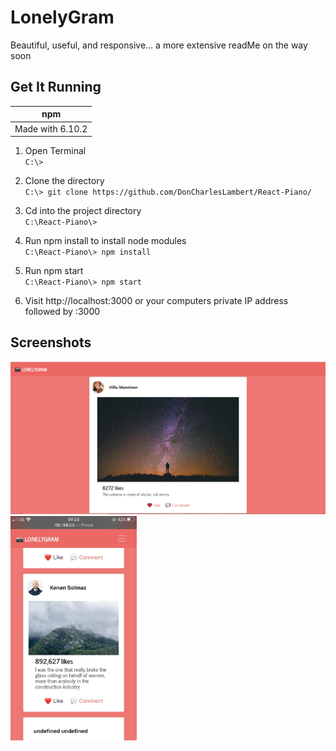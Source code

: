 # LonelyGram
Beautiful, useful, and responsive... a more extensive readMe on the way soon

## Get It Running

| npm    | 
|--      |
| Made with 6.10.2 |

1. Open Terminal  
`C:\>`

2. Clone the directory  
`C:\> git clone https://github.com/DonCharlesLambert/React-Piano/`

3. Cd into the project directory  
`C:\React-Piano\>`

4. Run npm install to install node modules  
`C:\React-Piano\> npm install`

5. Run npm start  
`C:\React-Piano\> npm start`

6. Visit http://localhost:3000 or your computers private IP address followed by :3000

## Screenshots

![A beautiful post from the app](https://github.com/DonCharlesLambert/LonelyGram/blob/master/screenshots/ss2.PNG?raw=true)
<img src="https://github.com/DonCharlesLambert/LonelyGram/blob/master/screenshots/ss3.jpeg?raw=true" alt="LonelyGram in mobile" width="40%"/>
